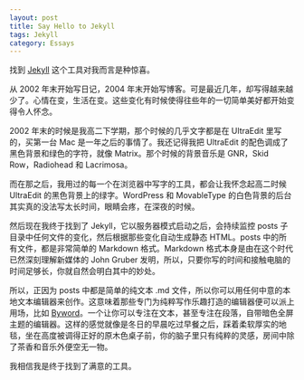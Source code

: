 ```yaml
---
layout: post
title: Say Hello to Jekyll
tags: Jekyll
category: Essays
---
```


找到 [Jekyll](https://github.com/mojombo/jekyll) 这个工具对我而言是种惊喜。

从 2002 年末开始写日记，2004 年末开始写博客。可是最近几年，却写得越来越少了。心情在变，生活在变。这些变化有时候使得往些年的一切简单美好都开始变得令人怀念。

2002 年末的时候是我高二下学期，那个时候的几乎文字都是在 UltraEdit 里写的，买第一台 Mac 是一年之后的事情了。我还记得我把 UltraEdit 的配色调成了黑色背景和绿色的字符，就像 Matrix。那个时候的背景音乐是 GNR，Skid Row，Radiohead 和 Lacrimosa。

而在那之后，我用过的每一个在浏览器中写字的工具，都会让我怀念起高二时候 UltraEdit 的黑色背景上的绿字。WordPress 和 MovableType 的白色背景的后台其实真的没法写太长时间，眼睛会疼，在深夜的时候。

然后现在我终于找到了 Jekyll，它以服务器模式启动之后，会持续监控 posts 子目录中任何文件的变化，然后根据那些变化自动生成静态 HTML。posts 中的所有文件，都是非常简单的 Markdown 格式。Markdown 格式本身是由在这个时代已然深刻理解新媒体的 John Gruber 发明，所以，只要你写的时间和接触电脑的时间足够长，你就自然会明白其中的妙处。

所以，正因为 posts 中都是简单的纯文本 .md 文件，所以你可以用任何中意的本地文本编辑器来创作。这意味着那些专门为纯粹写作乐趣打造的编辑器便可以派上用场，比如 [Byword](http://bywordapp.com/)。一个让你可以专注在文本，甚至专注在段落，自带暗色全屏主题的编辑器。这样的感觉就像是冬日的早晨吃过早餐之后，踩着柔软厚实的地毯，坐在高度被调得正好的原木色桌子前，你的脑子里只有纯粹的灵感，房间中除了茶香和音乐外便空无一物。

我相信我是终于找到了满意的工具。